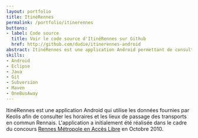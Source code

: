 ```yaml
---
layout: portfolio
title: ItinéRennes
permalink: /portfolio/itinerennes
buttons:
- label: Code source
  title: Voir le code source d'ItinéRennes sur Github
  href: http://github.com/dudie/itinerennes-android
abstract: ItinéRennes est une application Android permettant de consulter les informations du réseau de transports de l'agglomération Rennaise.
skills:
- Android
- Eclipse
- Java
- Git
- Subversion
- Maven
- OneBusAway
---
```


ItinéRennes est une application Android qui utilise les données fournies par Keolis afin de consulter les horaires et les lieux de passage des transports en commun Rennais. 
L'application a initialement été réalisée dans le cadre du concours [Rennes Métropole en Accès Libre](http://www.data.rennes-metropole.fr/le-concours/) en Octobre 2010.
